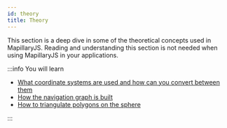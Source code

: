 ```yaml
---
id: theory
title: Theory
---
```


This section is a deep dive in some of the theoretical concepts used in MapillaryJS. Reading and understanding this section is not needed when using MapillaryJS in your applications.

:::info You will learn

- [What coordinate systems are used and how can you convert between them](/docs/theory/coordinates)
- [How the navigation graph is built](/docs/theory/navigation-graph)
- [How to triangulate polygons on the sphere](/docs/theory/polygon-triangulation)

:::
